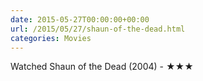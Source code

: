 ```yaml
---
date: 2015-05-27T00:00:00+00:00
url: /2015/05/27/shaun-of-the-dead.html
categories: Movies
---
```

Watched Shaun of the Dead (2004) - ★★★




